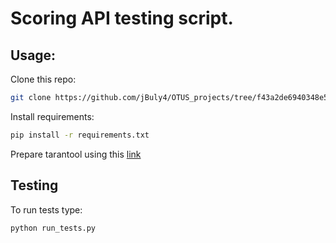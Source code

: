 # Scoring API testing script.

## Usage: 
Clone this repo:
```bash
git clone https://github.com/jBuly4/OTUS_projects/tree/f43a2de6940348e5271c89e346c14fc2c32efe35/month_2/04_Testing/api_testing
```
Install requirements:
```bash
pip install -r requirements.txt
```
Prepare tarantool using this [link](https://www.tarantool.io/en/doc/1.6/book/getting_started/using_docker/)


## Testing
To run tests type:
```bash
python run_tests.py
```